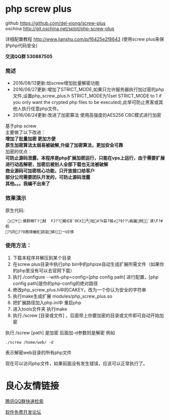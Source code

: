 # php screw plus  

github https://github.com/del-xiong/screw-plus  
oschina http://git.oschina.net/splot/php-screw-plus  

详细配置教程 http://www.jianshu.com/p/f6425e2f8643 (使用screw plus来保护php代码安全)

**交流QQ群 530887505**  

### 简述
- 2016/08/13更新:给screw增加批量解密功能
- 2016/06/27更新:增加了STRICT_MODE,如果只允许服务器执行加过密的php文件,设置php_screw_plus.h STRICT_MODE为1(set STRICT_MODE to 1 if you only want the crypted php files to be executed),此举可防止黑客或其他人执行任意php文件。  
- 2016/06/24更新:改进了加密算法 使用高强度的AES256 CBC模式进行加密  


基于php screw  
主要做了以下改进：  
 **增加了批量加密 更加方便**  
 **原生加密算法太弱易被破解,升级了加密算法，更加安全可靠**  
加密的优点：  
 **可防止源码泄露，本程序是php扩展加密运行，只能在vps上运行，由于需要扩展进行动态解密，加密后被别人全部下载也无法被破解**  
 **商业源码可加密核心功能，只开放接口给客户**  
 **部分公司需要团队开发的，可防止源码泄露**  
 **其他。。。我编不出来了**  
### 效果演示  
原生代码:  
```
 cケ:嬺郠椦TＹ魷	FJ??觺杠B`9€X]┚呿4?k娤?豯v?9??\螐廱鲟`漬\F?#假
?S阮??8邂璟襹B跷沯僯{￢UI憤
```
### 使用方法：  
1. 下载本程序并解压到某个目录
2. 在screw plus目录中执行php bin中的phpize自动生成扩展所需文件（如果你的php里没有可以去官网下载）
3. 执行./configure --with-php=config=[php config path] 进行配置，[php config path]是你的php-config的绝对路径
4. 修改php_screw_plus.h中的CAKEY，改为一个你认为安全的字符串
5. 执行make生成扩展 modules/php_screw_plus.so
6. 把扩展路径加入php.ini中 重启php
7. 进入tools文件夹 执行make
8. 执行./screw [目录或文件] ，后面带上你要加密的目录或文件即可自动开始加密

执行./screw [path] 是加密 后面加-d参数则是解密 例如
```
./screw /home/web/ -d
```
表示解密web目录的所有php文件

现在可以访问php文件，如果前面没有发生错误，应该可以正常执行了。

 # 良心友情链接

[腾讯QQ群快速检索](http://u.720life.cn/s/8cf73f7c)

[软件免费开发论坛](http://u.720life.cn/s/bbb01dc0)